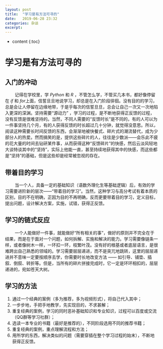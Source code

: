 ```yaml
---
layout: post
title:  "学习是有方法可寻的"
date:   2019-06-28 23:32
categories: 杂谈
excerpt: 
---
```


* content
{:toc}


# 学习是有方法可寻的
## 入门的冲动
&emsp;&emsp; 记得在学校里，学 *Python* 和 *R* ，不管怎么学，不管买几本书，都好像停留在 *if* 和 *for*上面，信誓旦旦地说学习，却总是在入门阶段徘徊。没有目的的学习，总是会让人停留在边缘地带，于是乎每次的信誓旦旦，总会让自己一次又一次地陷入更深的深渊。坚持需要“源动力” ，学习的过程，是不断地获得正反馈的过程，没有反馈是很难坚持的。当然，不同人需要的“反馈时长”是不同的，有的人可以为一件事坚持几个月，有的人获得反馈的时长超过几十分钟，就觉得没意思。所以，阅读这种需要长时间反馈的东西，会渐渐地被快餐式、碎片式的潮流替代，成为少部分人的热爱。然而搞笑的是，提供这些碎片的人，往往是少数派——会乐此不疲的花大量的时间去钻研某件事，从而获得这种“反馈碎片”的快感，然后云淡风轻地大谈特谈其中的“坚持”，实际上他能一直，甚至持续地获得其中的快感，而这些都是“坚持”的基础，但是这些却是经常被忽视的存在。
##  带着目的学习
&emsp;&emsp; 当一个人，具备一定的基础知识（语数外理化生等基础逻辑）后，有效的学习需要进阶新的层次——“带着目的学习”。当然，这种学习与高分考试有着本质的区别，目的不在明确，正因为目的不再明确，反而更要带着目的学习，定义目标，提出问题，设计解决方案，实施，试错，获得正反馈。
## 学习的链式反应
&emsp;&emsp; 一个人能做好一件事，就能做好“所有相关的事”，做好的原则并不完全在于结果，而是在于面对一个问题，如何拆解、实施和解决的能力。学习需要像链条一样，或者像树木一样，一环扣一环，枝繁叶茂。没有好的根基或者底层语言，是很难跨出自己熟悉的领域的。学习需要层层递进，而不是突兀地跳转，这里的层层递进并不意味一定要按顺序去学，你需要时长地改变方法 —— 如引导、铺垫、插叙、倒叙、转折等。但是，当所有的碎片拼接完成时，它一定是环环相扣的，层层递进的，宛如苍天大树。

## 学习的方法

1. 通过一个经典的案例（多为推荐，多为视频形式），将自己代入其中；
2. 一步步地，手把手地教学，先实现目的，不求甚解；
3. 重复经典的案例，学习的同时恶补基础知识和专业知识，过程可以百度或交流（QQ群等学习社群）；
4. 选读一本专业的书籍（最好是推荐的），不同阶段选用不同的推荐书籍；
5. 重复经典的案例，重点理解流程和方法；
6. 用所学的东西，解决类似的问题（需要穿插在整个学习过程的始末），不断地获得正反馈。